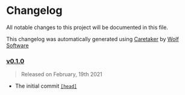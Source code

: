 # Changelog

All notable changes to this project will be documented in this file.


This changelog was automatically generated using [Caretaker](https://github.com/DevelopersToolbox/caretaker) by [Wolf Software](https://github.com/WolfSoftware)

### [v0.1.0](https://github.com/DockerToolbox/tfenv/releases/v0.1.0)

> Released on February, 19th 2021

- The initial commit [`[head]`](https://github.com/DockerToolbox/tfenv/commit/)

